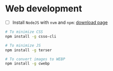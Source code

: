 # Web development

- [ ] Install `NodeJS` with `nvm` and `npm`: [download page](https://nodejs.org/en/download)

```bash
# To minimize CSS
npm install -g csso-cli

# To minimize JS
npm install -g terser

# To convert images to WEBP
npm install -g cwebp
```
